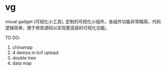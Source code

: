 vg
==

visual gadget (可视化小工具), 定制的可视化小组件。各组件功能非常精简，代码逻辑简单，便于修改源码以实现更高级的可视化功能。


TO DO:
1. chinamap
2. 4 demos in tcif upload.
3. double tree
4. data map
